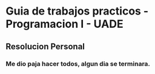 # Guia de trabajos practicos - Programacion I - UADE
## Resolucion Personal
### Me dio paja hacer todos, algun dia se terminara.